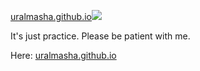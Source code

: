 <a href="https://uralmasha.github.io">uralmasha.github.io</a><img src="https://github.com/uralmasha/uralmasha.github.io/blob/master/readme_Img.PNG" /></a>

It's just practice. Please be patient with me.

Here: <a href="https://uralmasha.github.io">uralmasha.github.io</a>
